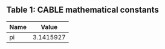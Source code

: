 ## Table 1: CABLE mathematical constants

| Name	                | Value            |
|-----------------------|------------------|
|  pi                   | 3.1415927        |
